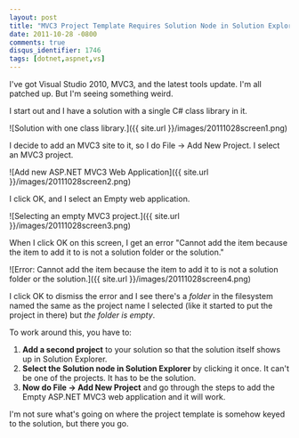 ```yaml
---
layout: post
title: "MVC3 Project Template Requires Solution Node in Solution Explorer"
date: 2011-10-28 -0800
comments: true
disqus_identifier: 1746
tags: [dotnet,aspnet,vs]
---
```

I've got Visual Studio 2010, MVC3, and the latest tools update. I'm all
patched up. But I'm seeing something weird.

I start out and I have a solution with a single C# class library in it.

![Solution with one class
library.]({{ site.url }}/images/20111028screen1.png)

I decide to add an MVC3 site to it, so I do File -\> Add New Project. I
select an MVC3 project.

![Add new ASP.NET MVC3 Web
Application]({{ site.url }}/images/20111028screen2.png)

I click OK, and I select an Empty web application.

![Selecting an empty MVC3
project.]({{ site.url }}/images/20111028screen3.png)

When I click OK on this screen, I get an error "Cannot add the item
because the item to add it to is not a solution folder or the solution."

![Error: Cannot add the item because the item to add it to is not a
solution folder or the
solution.]({{ site.url }}/images/20111028screen4.png)

I click OK to dismiss the error and I see there's a *folder* in the
filesystem named the same as the project name I selected (like it
started to put the project in there) but *the folder is empty*.

To work around this, you have to:

1.  **Add a second project** to your solution so that the solution
    itself shows up in Solution Explorer.
2.  **Select the Solution node in Solution Explorer** by clicking it
    once. It can't be one of the projects. It has to be the solution.
3.  **Now do File -\> Add New Project** and go through the steps to add
    the Empty ASP.NET MVC3 web application and it will work.

I'm not sure what's going on where the project template is somehow keyed
to the solution, but there you go.
